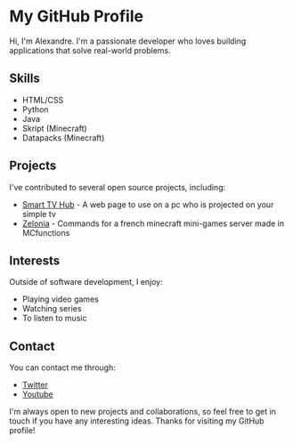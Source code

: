 # My GitHub Profile

Hi, I'm Alexandre. I'm a passionate developer who loves building applications that solve real-world problems.

## Skills

* HTML/CSS
* Python
* Java
* Skript (Minecraft)
* Datapacks (Minecraft)

## Projects

I've contributed to several open source projects, including:

* [Smart TV Hub](https://github.com/Darkin88/SmartTVHub) - A web page to use on a pc who is projected on your simple tv
* [Zelonia](https://github.com/Darkin88/Zelonia) - Commands for a french minecraft mini-games server made in MCfunctions

## Interests

Outside of software development, I enjoy:

* Playing video games
* Watching series
* To listen to music

## Contact

You can contact me through:

* [Twitter](https://twitter.com/Darkin8888)
* [Youtube](https://www.youtube.com/@darkin8888)

I'm always open to new projects and collaborations, so feel free to get in touch if you have any interesting ideas. Thanks for visiting my GitHub profile!
